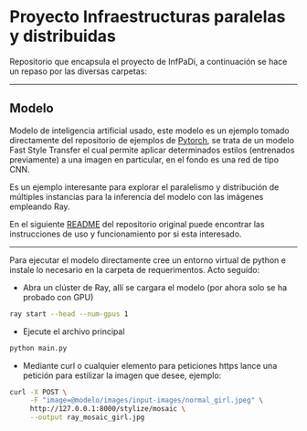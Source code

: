 # Proyecto Infraestructuras paralelas y distribuidas

Repositorio que encapsula el proyecto de InfPaDi, a continuación se hace un repaso por las diversas carpetas:

---
## Modelo

Modelo de inteligencia artificial usado, este modelo es un ejemplo tomado directamente del repositorio de ejemplos de [Pytorch](https://github.com/pytorch/examples/tree/main), se trata de un modelo Fast Style Transfer el cual permite aplicar determinados estilos (entrenados previamente) a una imagen en particular, en el fondo es una red de tipo CNN.

Es un ejemplo interesante para explorar el paralelismo y distribución de múltiples instancias para la inferencia del modelo con las imágenes empleando Ray.

En el siguiente [README](https://github.com/pytorch/examples/blob/main/fast_neural_style/README.md) del repositorio original puede encontrar las instrucciones de uso y funcionamiento por si esta interesado.

---

Para ejecutar el modelo directamente cree un entorno virtual de python e instale lo necesario en la carpeta de requerimentos. Acto seguído:

- Abra un clúster de Ray, allí se cargara el modelo (por ahora solo se ha probado con GPU)

```bash
ray start --head --num-gpus 1
```

- Ejecute el archivo principal

```bash
python main.py
```

- Mediante curl o cualquier elemento para peticiones https lance una petición para estilizar la imagen que desee, ejemplo:

```bash
curl -X POST \
     -F "image=@modelo/images/input-images/normal_girl.jpeg" \
     http://127.0.0.1:8000/stylize/mosaic \
     --output ray_mosaic_girl.jpg
```
